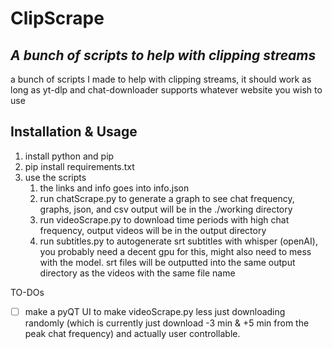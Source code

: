 # ClipScrape
## _A bunch of scripts to help with clipping streams_
a bunch of scripts I made to help with clipping streams, it should work as long as yt-dlp and chat-downloader supports whatever website you wish to use
## Installation & Usage
1. install python and pip
2. pip install requirements.txt
3. use the scripts
    1. the links and info goes into info.json
    2. run chatScrape.py to generate a graph to see chat frequency, graphs, json, and csv output will be in the ./working directory
    3. run videoScrape.py to download time periods with high chat frequency, output videos will be in the output directory
    4. run subtitles.py to autogenerate srt subtitles with whisper (openAI), you probably need a decent gpu for this, might also need to mess with the model. srt files will be outputted into the same output directory as the videos with the same file name

TO-DOs
- [ ] make a pyQT UI to make videoScrape.py less just downloading randomly (which is currently just download -3 min & +5 min from the peak chat frequency) and actually user controllable.

